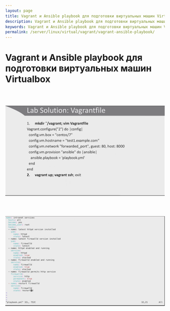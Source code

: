 ```yaml
---
layout: page
title: Vagrant и Ansible playbook для подготовки виртуальных машин Virtualbox
description: Vagrant и Ansible playbook для подготовки виртуальных машин Virtualbox
keywords: Vagrant и Ansible playbook для подготовки виртуальных машин Virtualbox
permalink: /server/linux/virtual/vagrant/vagrant-ansible-playbook/
---
```


# Vagrant и Ansible playbook для подготовки виртуальных машин Virtualbox

<br/>
<br/>

![Vagrant и Ansible playbook](/img/server/linux/virtual/vagrant/ansible/pic1.png 'Vagrant и Ansible playbook')

<br/>
<br/>

![Vagrant и Ansible playbook](/img/server/linux/virtual/vagrant/ansible/pic2.png 'Vagrant и Ansible playbook')
